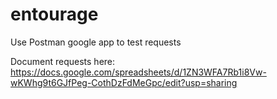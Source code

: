 # entourage

Use Postman google app to test requests

Document requests here: https://docs.google.com/spreadsheets/d/1ZN3WFA7Rb1i8Vw-wKWhg9t6GJfPeg-CothDzFdMeGpc/edit?usp=sharing
